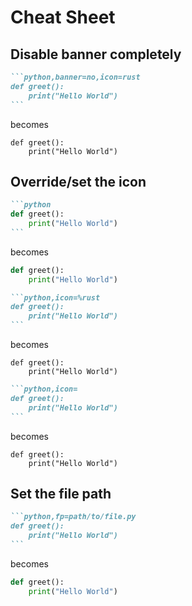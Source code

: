 # Cheat Sheet

## Disable banner completely

````markdown
```python,banner=no,icon=rust
def greet():
    print("Hello World")
```
````

becomes

```python,banner=no,icon=%rust
def greet():
    print("Hello World")
```

## Override/set the icon

````markdown
```python
def greet():
    print("Hello World")
```
````

becomes

```python
def greet():
    print("Hello World")
```

````markdown
```python,icon=%rust
def greet():
    print("Hello World")
```
````

becomes

```python,icon=%rust
def greet():
    print("Hello World")
```

````markdown
```python,icon=
def greet():
    print("Hello World")
```
````

becomes

```python,icon=
def greet():
    print("Hello World")
```

## Set the file path

````markdown
```python,fp=path/to/file.py
def greet():
    print("Hello World")
```
````

becomes

```python,fp=path/to/file.py
def greet():
    print("Hello World")
```
